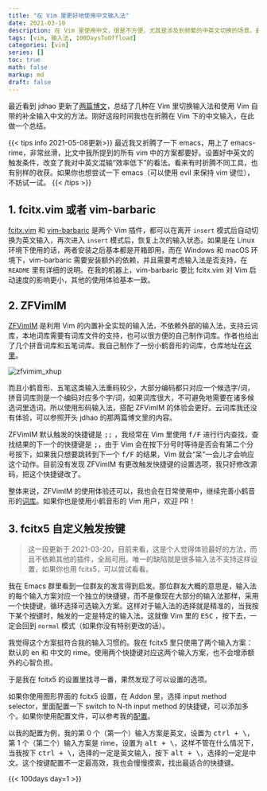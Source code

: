 ```yaml
---
title: "在 Vim 里更好地使用中文输入法"
date: 2021-03-10
description: 在 Vim 里使用中文，很是不方便，尤其是涉及到频繁的中英文切换的场景。最近尝试了一些解决的方案，在这里总结一下，谈一下我自己的使用体验。我主要使用小鹤双拼，所以文章主要以小鹤双拼的输入舒适度为主，但其他大部分的中文输入方法应该同样适用。
tags: [vim, 输入法, 100DaysToOffload]
categories: [vim]
series: []
toc: true
math: false
markup: md
draft: false
---
```


最近看到 jdhao 更新了[两篇](https://jdhao.github.io/2021/02/25/nvim_ime_mode_auto_switch/)[博文](https://jdhao.github.io/2021/02/26/IME_inside_vim/)，总结了几种在 Vim 里切换输入法和使用 Vim 自带的补全输入中文的方法。刚好这段时间我也在折腾在 Vim 下的中文输入，在此做一个总结。

<!--more-->

{{< tips info 2021-05-08更新>}}
最近我又折腾了一下 emacs，用上了 emacs-rime，非常丝滑，比文中我所提到的所有 vim 中的方案都要好。设置好中英文的触发条件，改变了我对中英文混输“效率低下”的看法。看来有时折腾不同工具，也有别样的收获。如果你也想尝试一下 emacs（可以使用 evil 来保持 vim 键位），不妨试一试。
{{< /tips >}}

## 1. fcitx.vim 或者 vim-barbaric

[fcitx.vim]() 和 [vim-barbaric]() 是两个 Vim 插件，都可以在离开 `insert` 模式后自动切换为英文输入，再次进入 `insert` 模式后，恢复上次的输入状态。如果是在 Linux 环境下使用的话，两者安装之后基本都是开箱即用，而在 Windows 和 macOS 环境下，vim-barbaric 需要安装额外的依赖，并且需要考虑输入法是否支持，在 `README` 里有详细的说明。在我的机器上，vim-barbaric 要比 fcitx.vim 对 Vim 启动速度的影响更小，其他的使用体验基本一致。

## 2. ZFVimIM

[ZFVimIM](https://github.com/ZSaberLv0/ZFVimIM) 是利用 Vim 的内置补全实现的输入法，不依赖外部的输入法，支持云词库，本地词库需要有词库文件的支持，也可以很方便的自己制作词库。作者也给出了几个拼音词库和五笔词库。我自己制作了一份小鹤音形的词库，仓库地址在[这里](https://github.com/qdzhang/ZFVimIM_xiaohe)。

![zfvimim_xhup](https://res.cloudinary.com/dny1wymwm/image/upload/v1616246153/zfvimim_xhup_rmlkoj.gif)

而且小鹤音形、五笔这类输入法重码较少，大部分编码都只对应一个候选字/词，拼音词库则是一个编码对应多个字/词，如果词库很大，不可避免地需要在诸多候选词里选词。所以使用形码输入法，搭配 ZFVimIM 的体验会更好。云词库我还没有体验，可以参照开头 jdhao 的那两篇博文里的内容。

ZFVimIM 默认触发的快捷键是 <kbd>;;</kbd> ，我经常在 Vim 里使用 <kbd>f/F</kbd> 进行行内查找，查找结果的下一个的快捷键是 <kbd>;</kbd>，由于 Vim 会在按下分号时等待是否会有第二个分号按下，如果我只想要跳转到下一个 <kbd>f/F</kbd> 的结果，Vim 就会“呆”一会儿才会响应这个动作。目前没有发现 ZFVimIM 有更改触发快捷键的设置选项，我只好修改源码，把这个快捷键改了。

整体来说，ZFVimIM 的使用体验还可以，我也会在日常使用中，继续完善小鹤音形的[词库](https://github.com/qdzhang/ZFVimIM_xiaohe)。如果你也是使用小鹤音形的 Vim 用户，欢迎 PR！

## 3. fcitx5 自定义触发按键

> 这一段更新于 2021-03-20，目前来看，这是个人觉得体验最好的方法，而且不依赖其他的插件，全局可用。唯一的缺陷就是很多输入法不支持这样设置，如果你也用 fcitx5，可以尝试看看。

我在 Emacs 群里看到一位群友的发言得到启发。那位群友大概的意思是，输入法的每个输入方案对应一个独立的快捷键，而不是像现在大部分的输入法那样，采用一个快捷键，循环选择可选输入方案。这样对于输入法的选择就是精准的，当我按下某个按键时，触发的一定是特定的输入法。这就像 Vim 里的 <kbd>ESC</kbd> ，按下去，一定会回到 `normal` 模式（如果你没有特别更改的话）。

我觉得这个方案挺符合我的输入习惯的。我在 fcitx5 里只使用了两个输入方案：默认的 en 和 中文的 rime。使用两个快捷键对应这两个输入方案，也不会增添额外的心智负担。

于是我在 fcitx5 的设置里找寻一番，果然发现了可以设置的选项。

如果你使用图形界面的 fcitx5 设置，在 Addon 里，选择 input method selector，里面配置一下 switch to N-th input method 的快捷键，可以添加多个。如果你使用配置文件，可以参考我的[配置](https://github.com/qdzhang/.dotfiles/blob/e4ffcd251c3e030aa5e832fa8c4845143d0450fd/.config/fcitx5/conf/imselector.conf#L9)。

以我的配置为例，我的第 0 个（第一个）输入方案是英文，设置为 <kbd>ctrl + \\</kbd>，第 1 个（第二个）输入方案是 rime，设置为 <kbd>alt + \\</kbd>，这样不管在什么情况下，当我按下 <kbd>ctrl + \\</kbd>，选择的一定是英文输入，按下 <kbd>alt + \\</kbd>，选择的一定是中文。这个按键配置不一定最高效，我也会慢慢摸索，找出最适合的快捷键。

{{< 100days day=1 >}}
